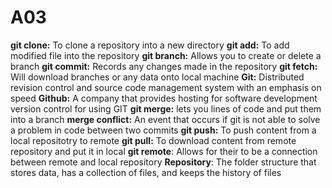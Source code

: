# A03

**git clone:** To clone a repository into a new directory
**git add<filename>:** To add modified file into the repository
**git branch:** Allows you to create or delete a branch
**git commit:** Records any changes made in the repository
**git fetch:** Will download branches or any data onto local machine
**Git:** Distributed revision control and source code management system with an emphasis on speed
**Github:** A company that provides hosting for software development version control for using GIT
**git merge:** lets you lines of code and put them into a branch
**merge conflict:** An event that occurs if git is not able to solve a problem in code between two commits
**git push:** To push content from a local repositotry to remote
**git pull:** To download content from remote repository and put it in local
**git remote**: Allows for their to be a connection between remote and local repository
**Repository**: The folder structure that stores data, has a collection of files, and keeps the history of files


